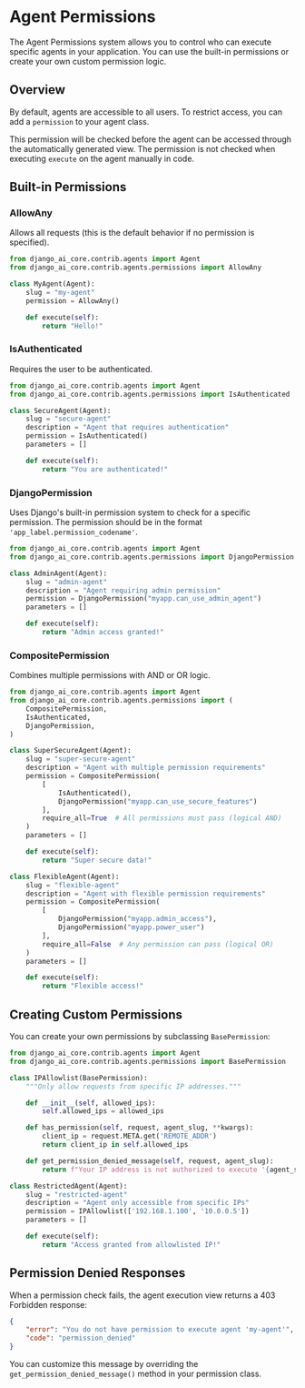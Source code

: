 # Agent Permissions

The Agent Permissions system allows you to control who can execute specific agents in your application. You can use the built-in permissions or create your own custom permission logic.

## Overview

By default, agents are accessible to all users. To restrict access, you can add a `permission` to your agent class.

This permission will be checked before the agent can be accessed through the automatically generated view. The permission is not checked when executing `execute` on the agent manually in code.

## Built-in Permissions

### AllowAny

Allows all requests (this is the default behavior if no permission is specified).

```python
from django_ai_core.contrib.agents import Agent
from django_ai_core.contrib.agents.permissions import AllowAny

class MyAgent(Agent):
    slug = "my-agent"
    permission = AllowAny()

    def execute(self):
        return "Hello!"
```

### IsAuthenticated

Requires the user to be authenticated.

```python
from django_ai_core.contrib.agents import Agent
from django_ai_core.contrib.agents.permissions import IsAuthenticated

class SecureAgent(Agent):
    slug = "secure-agent"
    description = "Agent that requires authentication"
    permission = IsAuthenticated()
    parameters = []

    def execute(self):
        return "You are authenticated!"
```

### DjangoPermission

Uses Django's built-in permission system to check for a specific permission. The permission should be in the format `'app_label.permission_codename'`.

```python
from django_ai_core.contrib.agents import Agent
from django_ai_core.contrib.agents.permissions import DjangoPermission

class AdminAgent(Agent):
    slug = "admin-agent"
    description = "Agent requiring admin permission"
    permission = DjangoPermission("myapp.can_use_admin_agent")
    parameters = []

    def execute(self):
        return "Admin access granted!"
```

### CompositePermission

Combines multiple permissions with AND or OR logic.

```python
from django_ai_core.contrib.agents import Agent
from django_ai_core.contrib.agents.permissions import (
    CompositePermission,
    IsAuthenticated,
    DjangoPermission,
)

class SuperSecureAgent(Agent):
    slug = "super-secure-agent"
    description = "Agent with multiple permission requirements"
    permission = CompositePermission(
        [
            IsAuthenticated(),
            DjangoPermission("myapp.can_use_secure_features")
        ],
        require_all=True  # All permissions must pass (logical AND)
    )
    parameters = []

    def execute(self):
        return "Super secure data!"

class FlexibleAgent(Agent):
    slug = "flexible-agent"
    description = "Agent with flexible permission requirements"
    permission = CompositePermission(
        [
            DjangoPermission("myapp.admin_access"),
            DjangoPermission("myapp.power_user")
        ],
        require_all=False  # Any permission can pass (logical OR)
    )
    parameters = []

    def execute(self):
        return "Flexible access!"
```

## Creating Custom Permissions

You can create your own permissions by subclassing `BasePermission`:

```python
from django_ai_core.contrib.agents import Agent
from django_ai_core.contrib.agents.permissions import BasePermission

class IPAllowlist(BasePermission):
    """Only allow requests from specific IP addresses."""

    def __init__(self, allowed_ips):
        self.allowed_ips = allowed_ips

    def has_permission(self, request, agent_slug, **kwargs):
        client_ip = request.META.get('REMOTE_ADDR')
        return client_ip in self.allowed_ips

    def get_permission_denied_message(self, request, agent_slug):
        return f"Your IP address is not authorized to execute '{agent_slug}'"

class RestrictedAgent(Agent):
    slug = "restricted-agent"
    description = "Agent only accessible from specific IPs"
    permission = IPAllowlist(['192.168.1.100', '10.0.0.5'])
    parameters = []

    def execute(self):
        return "Access granted from allowlisted IP!"
```

## Permission Denied Responses

When a permission check fails, the agent execution view returns a 403 Forbidden response:

```json
{
    "error": "You do not have permission to execute agent 'my-agent'",
    "code": "permission_denied"
}
```

You can customize this message by overriding the `get_permission_denied_message()` method in your permission class.
